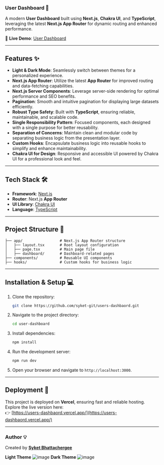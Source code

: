 ### User Dashboard 🚀  

A modern **User Dashboard** built using **Next.js**, **Chakra UI**, and **TypeScript**, leveraging the latest **Next.js App Router** for dynamic routing and enhanced performance.  

🌟 **Live Demo**: [User Dashboard](https://users-dashbaord.vercel.app/)  

---

## Features ✨  

- **Light & Dark Mode**: Seamlessly switch between themes for a personalized experience.  
- **Next.js App Router**: Utilize the latest **App Router** for improved routing and data-fetching capabilities.  
- **Next.js Server Components**: Leverage server-side rendering for optimal performance and SEO benefits.  
- **Pagination**: Smooth and intuitive pagination for displaying large datasets efficiently.
- **Robust Type Safety**: Built with **TypeScript**, ensuring reliable, maintainable, and scalable code.  
- **Single Responsibility Pattern**: Focused components, each designed with a single purpose for better reusability.  
- **Separation of Concerns**: Maintain clean and modular code by separating business logic from the presentation layer.  
- **Custom Hooks**: Encapsulate business logic into reusable hooks to simplify and enhance maintainability.  
- **Chakra UI for Design**: Responsive and accessible UI powered by Chakra UI for a professional look and feel.  

---

## Tech Stack 🛠  

- **Framework**: [Next.js](https://nextjs.org/)  
- **Router**: Next.js **App Router**  
- **UI Library**: [Chakra UI](https://chakra-ui.com/)  
- **Language**: [TypeScript](https://www.typescriptlang.org/)  

---

## Project Structure 📂  

```plaintext  
├── app/                 # Next.js App Router structure  
│   ├── layout.tsx       # Root layout configuration  
│   ├── page.tsx         # Main page file  
│   ├── dashboard/       # Dashboard-related pages  
├── components/          # Reusable UI components  
├── hooks/               # Custom hooks for business logic   
```  

---

## Installation & Setup 💻  

1. Clone the repository:  
   ```bash  
   git clone https://github.com/syket-git/users-dashbaord.git
   ```  

2. Navigate to the project directory:  
   ```bash  
   cd user-dashboard  
   ```  

3. Install dependencies:  
   ```bash  
   npm install  
   ```  

4. Run the development server:  
   ```bash  
   npm run dev  
   ```  

5. Open your browser and navigate to `http://localhost:3000`.  

---

## Deployment 🚀  

This project is deployed on **Vercel**, ensuring fast and reliable hosting. Explore the live version here:  
👉 [https://users-dashbaord.vercel.app/](https://users-dashbaord.vercel.app/)  


---

### Author 💡  

Created by **[Syket Bhattachergee](https://github.com/syket-git)**  

**Light Theme**
![image](https://github.com/user-attachments/assets/07026088-c7e5-4763-8637-9fb7a9fd83bb)
**Dark Theme**
![image](https://github.com/user-attachments/assets/fe125486-e261-4bb3-8473-f0667a4edd1e)
